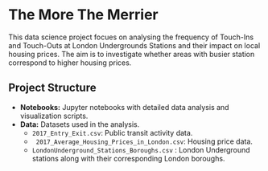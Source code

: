 # The More The Merrier
This data science project focues on analysing the frequency of Touch-Ins and Touch-Outs at London Undergrounds Stations and their impact on local housing prices.
The aim is to investigate whether areas with busier station correspond to higher housing prices.

## Project Structure

- **Notebooks:** Jupyter notebooks with detailed data analysis and visualization scripts.
- **Data:** Datasets used in the analysis.
  - `2017_Entry_Exit.csv`: Public transit activity data.
  - ` 2017_Average_Housing_Prices_in_London.csv`: Housing price data.
  - ` LondonUnderground_Stations_Boroughs.csv ` : London Underground stations along with their corresponding London boroughs.
